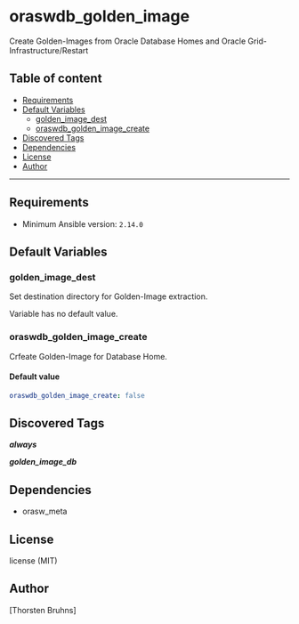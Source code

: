 # oraswdb_golden_image

Create Golden-Images from Oracle Database Homes and Oracle Grid-Infrastructure/Restart

## Table of content

- [Requirements](#requirements)
- [Default Variables](#default-variables)
  - [golden_image_dest](#golden_image_dest)
  - [oraswdb_golden_image_create](#oraswdb_golden_image_create)
- [Discovered Tags](#discovered-tags)
- [Dependencies](#dependencies)
- [License](#license)
- [Author](#author)

---

## Requirements

- Minimum Ansible version: `2.14.0`


## Default Variables

### golden_image_dest

Set destination directory for Golden-Image extraction.

Variable has no default value.

### oraswdb_golden_image_create

Crfeate Golden-Image for Database Home.

#### Default value

```YAML
oraswdb_golden_image_create: false
```

## Discovered Tags

**_always_**

**_golden_image_db_**


## Dependencies

- orasw_meta

## License

license (MIT)

## Author

[Thorsten Bruhns]
